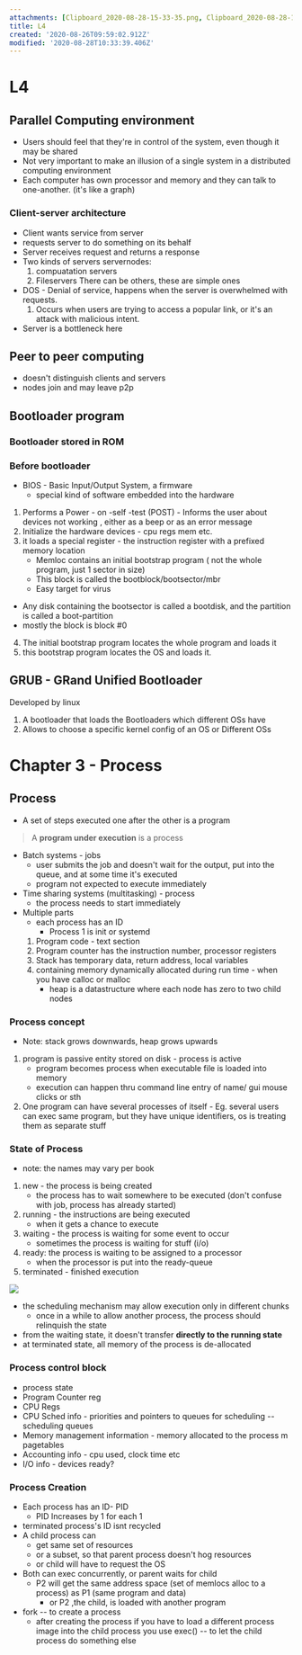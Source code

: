 ```yaml
---
attachments: [Clipboard_2020-08-28-15-33-35.png, Clipboard_2020-08-28-15-34-41.png]
title: L4
created: '2020-08-26T09:59:02.912Z'
modified: '2020-08-28T10:33:39.406Z'
---
```


# L4

## Parallel Computing environment
  - Users should feel that they're in control of the system, even though it may be shared
  - Not very important to make an illusion of a single system in a distributed computing environment
  - Each computer has own processor and memory and they can talk to one-another. (it's like a graph)
      
  ### Client-server architecture
  - Client wants service from server
  - requests server to do something on its behalf
  - Server receives request and returns a response
  - Two kinds of servers servernodes: 
    1. compuatation servers
    2. Fileservers
    There can be others, these are simple ones
  - DOS - Denial of service, happens when the server is overwhelmed with requests.
    1. Occurs when users are trying to access a popular link, or it's an attack with malicious intent.
  - Server is a bottleneck here

  ## Peer to peer computing
  - doesn't distinguish clients and servers
  - nodes join and may leave p2p 

## Bootloader program
  ### Bootloader stored in ROM
  ### Before bootloader
  - BIOS - Basic Input/Output System, a firmware
    - special kind of software embedded into the hardware
  1. Performs a Power - on -self -test (POST)
    - Informs the user about devices not working , either as a beep or as an error message
  2. Initialize the hardware devices - cpu regs mem etc.
  3. it loads a special register - the instruction register with a prefixed memory location
     - Memloc contains an initial bootstrap program ( not the whole program, just 1 sector in size)
     - This block is called the bootblock/bootsector/mbr
     - Easy target for virus
- Any disk containing the bootsector is called a bootdisk, and the partition is called a boot-partition
- mostly the block is block #0
4. The initial bootstrap program locates the whole program and loads it
5. this bootstrap program locates the OS and loads it.

## GRUB - GRand Unified Bootloader
  Developed by linux
  1. A bootloader that loads the Bootloaders which different OSs have
  2. Allows to choose a specific kernel config of an OS or Different OSs

# Chapter 3 - Process
## Process
  - A set of steps executed one after the other is a program
  >  A **program under execution** is a process
  - Batch systems - jobs
    - user submits the job and doesn't wait for the output, put into the queue, and at some time it's executed
    - program not expected to execute immediately
  - Time sharing systems (multitasking) - process
    - the process needs to start immediately
  - Multiple parts  
    - each process has an ID
       - Process 1 is init or systemd
    1. Program code - text section
    2. Program counter has the instruction number, processor registers
    3. Stack has temporary data, return address, local variables
    4. containing memory dynamically allocated during run time - when you have calloc or malloc
       - heap is a datastructure where each node has zero to two child nodes

### Process concept
  - Note: stack grows downwards, heap grows upwards
  1. program is passive entity stored on disk - process is active
     - program becomes process when executable file is loaded into memory
     - execution can happen thru command line entry of name/ gui mouse clicks or sth
  2. One program can have several processes of itself
    - Eg. several users can exec same program, but they have unique identifiers, os is treating them as separate stuff

### State of Process
  - note: the names may vary per book
  1. new - the process is being created
     - the process has to wait somewhere to be executed (don't confuse with job, process has already started)
  2. running - the instructions are being executed
     - when it gets a chance to execute
  3. waiting - the process is waiting for some event to occur
     - sometimes the process is waiting for stuff (i/o)
  4. ready: the process is waiting to be assigned to a processor 
     - when the processor is put into the ready-queue
  5. terminated - finished execution

![](@attachment/Clipboard_2020-08-28-15-34-41.png)
- the scheduling mechanism may allow execution only in different chunks
  - once in a while to allow another process, the process should relinquish the state
- from the waiting state, it doesn't transfer **directly to the running state**
- at terminated state, all memory of the process is de-allocated

### Process control block
- process state 
- Program Counter reg
- CPU Regs
- CPU Sched info - priorities and pointers to queues for scheduling -- scheduling queues
- Memory management information - memory allocated to the process m pagetables
- Accounting info - cpu used, clock time etc
- I/O info - devices ready?

### Process Creation
  - Each process has an ID- PID
    - PID Increases by 1 for each 1
  - terminated process's ID isnt recycled
  - A child process can 
     - get same set of resources 
     - or a subset, so that parent process doesn't hog resources
     - or child will have to request the OS 
  - Both can exec concurrently, or parent waits for child
     - P2 will get the same address space (set of memlocs alloc to a process) as P1 (same program and data)
       - or P2 ,the child, is loaded with another program
  - fork -- to create a process
    - after creating the process if you have to load a different process image into the child process you use exec() -- to let the child process do something else
